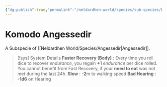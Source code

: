 ```yaml
---
{"dg-publish":true,"permalink":"/neldardhen-world/species/sub-species/komodo-angessedir/"}
---
```


# Komodo Angessedir
A Subspecie of [[Neldardhen World/Species/Angessedir\|Angessedir]].



> [!sys] System Details
**Faster Recovery (Body)** : Every time you roll dice to recover _endurance_, you regain **+1** _endurance_ per dice rolled.
You cannot benefit from Fast Recovery, if your **need to eat** was not met during the last 24h.
**Slow** : **-2**m to walking speed
**Bad Hearing** : **-1d6** on Hearing